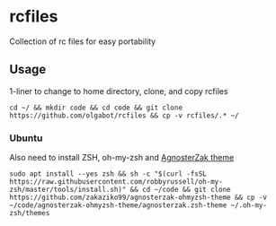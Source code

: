 rcfiles
=======

Collection of rc files for easy portability


## Usage

1-liner to change to home directory, clone, and copy rcfiles

```
cd ~/ && mkdir code && cd code && git clone https://github.com/olgabot/rcfiles && cp -v rcfiles/.* ~/
```

### Ubuntu
Also need to install ZSH, oh-my-zsh and [AgnosterZak theme](https://github.com/zakaziko99/agnosterzak-ohmyzsh-theme)

```
sudo apt install --yes zsh && sh -c "$(curl -fsSL https://raw.githubusercontent.com/robbyrussell/oh-my-zsh/master/tools/install.sh)" && cd ~/code && git clone https://github.com/zakaziko99/agnosterzak-ohmyzsh-theme && cp -v ~/code/agnosterzak-ohmyzsh-theme/agnosterzak.zsh-theme ~/.oh-my-zsh/themes
```
